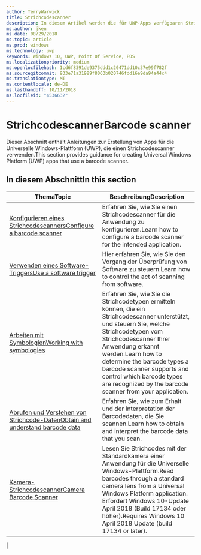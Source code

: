 ```yaml
---
author: TerryWarwick
title: Strichcodescanner
description: In diesem Artikel werden die für UWP-Apps verfügbaren Strichcodescanner-Features aufgeführt, sowie die Links zu den Anleitungen für ihre Verwendung.
ms.author: jken
ms.date: 08/29/2018
ms.topic: article
ms.prod: windows
ms.technology: uwp
keywords: Windows 10, UWP, Point Of Service, POS
ms.localizationpriority: medium
ms.openlocfilehash: 1cd6f8391de9375ddd1c20471dd10c37e99f782f
ms.sourcegitcommit: 933e71a31989f8063b020746fdd16e9da94a44c4
ms.translationtype: MT
ms.contentlocale: de-DE
ms.lasthandoff: 10/11/2018
ms.locfileid: "4536632"
---
```

# <a name="barcode-scanner"></a><span data-ttu-id="7e704-104">Strichcodescanner</span><span class="sxs-lookup"><span data-stu-id="7e704-104">Barcode scanner</span></span>

<span data-ttu-id="7e704-105">Dieser Abschnitt enthält Anleitungen zur Erstellung von Apps für die Universelle Windows-Plattform (UWP), die einen Strichcodescanner verwenden.</span><span class="sxs-lookup"><span data-stu-id="7e704-105">This section provides guidance for creating Universal Windows Platform (UWP) apps that use a barcode scanner.</span></span>

## <a name="in-this-section"></a><span data-ttu-id="7e704-106">In diesem Abschnitt</span><span class="sxs-lookup"><span data-stu-id="7e704-106">In this section</span></span>

|<span data-ttu-id="7e704-107">Thema</span><span class="sxs-lookup"><span data-stu-id="7e704-107">Topic</span></span> |<span data-ttu-id="7e704-108">Beschreibung</span><span class="sxs-lookup"><span data-stu-id="7e704-108">Description</span></span> |
|------|------------|
| [<span data-ttu-id="7e704-109">Konfigurieren eines Strichcodescanners</span><span class="sxs-lookup"><span data-stu-id="7e704-109">Configure a barcode scanner</span></span>](../devices-sensors/pos-barcodescanner-configure.md)  | <span data-ttu-id="7e704-110">Erfahren Sie, wie Sie einen Strichcodescanner für die Anwendung zu konfigurieren.</span><span class="sxs-lookup"><span data-stu-id="7e704-110">Learn how to configure a barcode scanner for the intended application.</span></span> |
| [<span data-ttu-id="7e704-111">Verwenden eines Software-Triggers</span><span class="sxs-lookup"><span data-stu-id="7e704-111">Use a software trigger</span></span>](../devices-sensors/pos-barcodescanner-software-trigger.md) | <span data-ttu-id="7e704-112">Hier erfahren Sie, wie Sie den Vorgang der Überprüfung von Software zu steuern.</span><span class="sxs-lookup"><span data-stu-id="7e704-112">Learn how to control the act of scanning from software.</span></span> |
| [<span data-ttu-id="7e704-113">Arbeiten mit Symbologien</span><span class="sxs-lookup"><span data-stu-id="7e704-113">Working with symbologies</span></span>](pos-barcodescanner-symbologies.md) | <span data-ttu-id="7e704-114">Erfahren Sie, wie Sie die Strichcodetypen ermitteln können, die ein Strichcodescanner unterstützt, und steuern Sie, welche Strichcodetypen vom Strichcodescanner Ihrer Anwendung erkannt werden.</span><span class="sxs-lookup"><span data-stu-id="7e704-114">Learn how to determine the  barcode types a barcode scanner supports and control which barcode types are recognized by the barcode scanner from your application.</span></span> |
| [<span data-ttu-id="7e704-115">Abrufen und Verstehen von Strichcode-Daten</span><span class="sxs-lookup"><span data-stu-id="7e704-115">Obtain and understand barcode data</span></span>](pos-barcodescanner-scan-data.md) | <span data-ttu-id="7e704-116">Erfahren Sie, wie zum Erhalt und der Interpretation der Barcodedaten, die Sie scannen.</span><span class="sxs-lookup"><span data-stu-id="7e704-116">Learn how to obtain and interpret the barcode data that you scan.</span></span> |
| [<span data-ttu-id="7e704-117">Kamera-Strichcodescanner</span><span class="sxs-lookup"><span data-stu-id="7e704-117">Camera Barcode Scanner</span></span>](pos-camerabarcode.md) | <span data-ttu-id="7e704-118">Lesen Sie Strichcodes mit der Standardkamera einer Anwendung für die Universelle Windows-Plattform.</span><span class="sxs-lookup"><span data-stu-id="7e704-118">Read barcodes through a standard camera lens from a Universal Windows Platform application.</span></span> <span data-ttu-id="7e704-119">Erfordert Windows 10-Update April 2018 (Build 17134 oder höher).</span><span class="sxs-lookup"><span data-stu-id="7e704-119">Requires Windows 10 April 2018 Update (build 17134 or later).</span></span> |
|
 
